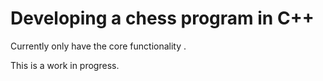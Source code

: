 # Developing a chess program in C++

Currently only have the core functionality .

This is a work in progress.
